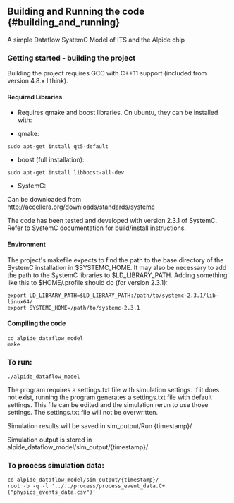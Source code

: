 ## Building and Running the code {#building_and_running}

A simple Dataflow SystemC Model of ITS and the Alpide chip

### Getting started - building the project

Building the project requires GCC with C++11 support (included from version 4.8.x I think). 

#### Required Libraries
- Requires qmake and boost libraries. On ubuntu, they can be installed with:

- qmake:
```
sudo apt-get install qt5-default
```

-  boost (full installation):
```
sudo apt-get install libboost-all-dev
```

- SystemC:

Can be downloaded from http://accellera.org/downloads/standards/systemc

The code has been tested and developed with version 2.3.1 of SystemC. Refer to SystemC documentation for build/install instructions.


#### Environment

The project's makefile expects to find the path to the base directory of the SystemC installation in $SYSTEMC_HOME.
It may also be necessary to add the path to the SystemC libraries to $LD_LIBRARY_PATH. Adding something like this to $HOME/.profile should do (for version 2.3.1):
```
export LD_LIBRARY_PATH=$LD_LIBRARY_PATH:/path/to/systemc-2.3.1/lib-linux64/
export SYSTEMC_HOME=/path/to/systemc-2.3.1
```



#### Compiling the code
```
cd alpide_dataflow_model
make
```

### To run:
```
./alpide_dataflow_model
```


The program requires a settings.txt file with simulation settings. If it does not exist, running the program generates a settings.txt file with default settings. This file can be edited and the simulation rerun to use those settings. The settings.txt file will not be overwritten.

Simulation results will be saved in sim_output/Run {timestamp}/


Simulation output is stored in alpide_dataflow_model/sim_output/{timestamp}/

### To process simulation data:
```
cd alpide_dataflow_model/sim_output/{timestamp}/
root -b -q -l '../../process/process_event_data.C+("physics_events_data.csv")'
```

